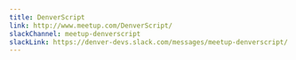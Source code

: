 ```yaml
---
title: DenverScript
link: http://www.meetup.com/DenverScript/
slackChannel: meetup-denverscript
slackLink: https://denver-devs.slack.com/messages/meetup-denverscript/
---
```

